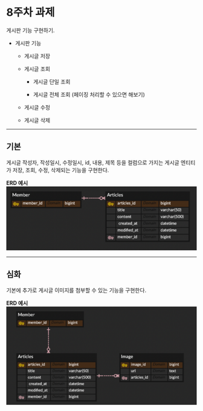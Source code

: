 # 8주차 과제

게시판 기능 구현하기.

- 게시판 기능
  
  - 게시글 저장
  
  - 게시글 조회
    
    - 게시글 단일 조회
    
    - 게시글 전체 조회 (페이징 처리할 수 있으면 해보기)
  
  - 게시글 수정
  
  - 게시글 삭제

---

## 기본

게시글 작성자, 작성일시, 수정일시, id, 내용, 제목 등을 컬럼으로 가지는 게시글 엔티티가 저장, 조회, 수정, 삭제되는 기능을 구현한다.

**ERD 예시**
![basicERD.png](./img/basicERD.png)

---

## 심화

기본에 추가로 게시글 이미지를 첨부할 수 있는 기능을 구현한다.

**ERD 예시**
![challengeERD.png](./img/ChallengeERD.png)


